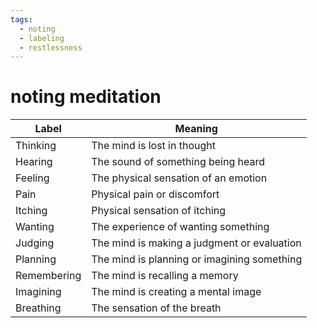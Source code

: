 ```yaml
---
tags:
  - noting 
  - labeling 
  - restlessness 
---
```

# noting meditation

| Label | Meaning |
|-------|---------|
| Thinking | The mind is lost in thought |
| Hearing | The sound of something being heard |
| Feeling | The physical sensation of an emotion |
| Pain | Physical pain or discomfort |
| Itching | Physical sensation of itching |
| Wanting | The experience of wanting something |
| Judging | The mind is making a judgment or evaluation |
| Planning | The mind is planning or imagining something |
| Remembering | The mind is recalling a memory |
| Imagining | The mind is creating a mental image |
| Breathing | The sensation of the breath |
